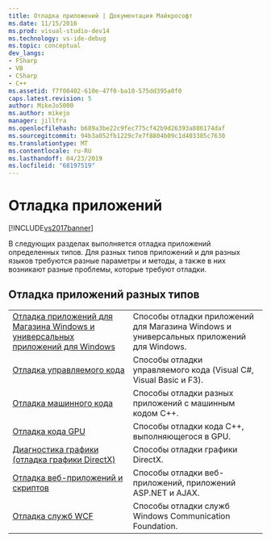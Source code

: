 ```yaml
---
title: Отладка приложений | Документация Майкрософт
ms.date: 11/15/2016
ms.prod: visual-studio-dev14
ms.technology: vs-ide-debug
ms.topic: conceptual
dev_langs:
- FSharp
- VB
- CSharp
- C++
ms.assetid: f7f08402-610e-47f0-ba10-575dd395a0f0
caps.latest.revision: 5
author: MikeJo5000
ms.author: mikejo
manager: jillfra
ms.openlocfilehash: b689a3be22c9fec775cf42b9d26393a886174daf
ms.sourcegitcommit: 94b3a052fb1229c7e7f8804b09c1d403385c7630
ms.translationtype: MT
ms.contentlocale: ru-RU
ms.lasthandoff: 04/23/2019
ms.locfileid: "68197519"
---
```

# <a name="debugging-applications"></a>Отладка приложений
[!INCLUDE[vs2017banner](../includes/vs2017banner.md)]

В следующих разделах выполняется отладка приложений определенных типов. Для разных типов приложений и для разных языков требуются разные параметры и методы, а также в них возникают разные проблемы, которые требуют отладки.  
  
## <a name="debugging-for-different-types-of-applications"></a>Отладка приложений разных типов  
  
|||  
|-|-|  
|[Отладка приложений для Магазина Windows и универсальных приложений для Windows](../debugger/debugging-windows-store-and-windows-universal-apps.md)|Способы отладки приложений для Магазина Windows и универсальных приложений для Windows.|  
|[Отладка управляемого кода](../debugger/debugging-managed-code.md)|Способы отладки управляемого кода (Visual C#, Visual Basic и F3).|  
|[Отладка машинного кода](../debugger/debugging-native-code.md)|Способы отладки разных приложений с машинным кодом C++.|  
|[Отладка кода GPU](../debugger/debugging-gpu-code.md)|Способы отладки кода C++, выполняющегося в GPU.|  
|[Диагностика графики (отладка графики DirectX)](../debugger/visual-studio-graphics-diagnostics.md)|Способы отладки графики DirectX.|  
|[Отладка веб-приложений и скриптов](../debugger/debugging-web-applications-and-script.md)|Способы отладки веб-приложений, приложений ASP.NET и AJAX.|  
|[Отладка служб WCF](../debugger/debugging-wcf-services.md)|Способы отладки служб Windows Communication Foundation.|
